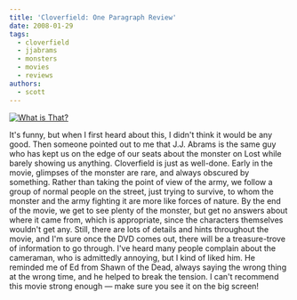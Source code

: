 ```yaml
---
title: 'Cloverfield: One Paragraph Review'
date: 2008-01-29
tags:
  - cloverfield
  - jjabrams
  - monsters
  - movies
  - reviews
authors:
  - scott
---
```


[![What is That?](/images/2229057198_8832795e1c.jpg)](http://www.flickr.com/photos/spaceninja/2229057198/)

It's funny, but when I first heard about this, I didn't think it would be any good. Then someone pointed out to me that J.J. Abrams is the same guy who has kept us on the edge of our seats about the monster on Lost while barely showing us anything. Cloverfield is just as well-done. Early in the movie, glimpses of the monster are rare, and always obscured by something. Rather than taking the point of view of the army, we follow a group of normal people on the street, just trying to survive, to whom the monster and the army fighting it are more like forces of nature. By the end of the movie, we get to see plenty of the monster, but get no answers about where it came from, which is appropriate, since the characters themselves wouldn't get any. Still, there are lots of details and hints throughout the movie, and I'm sure once the DVD comes out, there will be a treasure-trove of information to go through. I've heard many people complain about the cameraman, who is admittedly annoying, but I kind of liked him. He reminded me of Ed from Shawn of the Dead, always saying the wrong thing at the wrong time, and he helped to break the tension. I can't recommend this movie strong enough — make sure you see it on the big screen!
